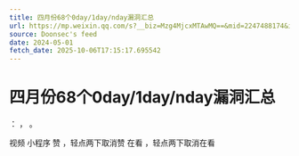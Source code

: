 ```yaml
---
title: 四月份68个0day/1day/nday漏洞汇总
url: https://mp.weixin.qq.com/s?__biz=Mzg4MjcxMTAwMQ==&mid=2247488174&idx=1&sn=cb996e5288d383affb6ca6cd815ea1bf
source: Doonsec's feed
date: 2024-05-01
fetch_date: 2025-10-06T17:15:17.695542
---
```


# 四月份68个0day/1day/nday漏洞汇总

：
，
。

视频
小程序
赞
，轻点两下取消赞
在看
，轻点两下取消在看